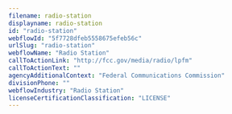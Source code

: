 ```yaml
---
filename: radio-station
displayname: radio-station
id: "radio-station"
webflowId: "5f7728dfeb5558675efeb56c"
urlSlug: "radio-station"
webflowName: "Radio Station"
callToActionLink: "http://fcc.gov/media/radio/lpfm"
callToActionText: ""
agencyAdditionalContext: "Federal Communications Commission"
divisionPhone: ""
webflowIndustry: "Radio Station"
licenseCertificationClassification: "LICENSE"
---
```

